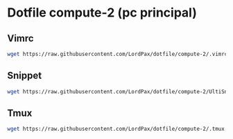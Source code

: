 # Dotfile compute-2 (pc principal)
## Vimrc
```bash
wget https://raw.githubusercontent.com/LordPax/dotfile/compute-2/.vimrc
```
## Snippet
```bash
wget https://raw.githubusercontent.com/LordPax/dotfile/compute-2/UltiSnips/{sh,javascript}.snippets
```
## Tmux
```bash
wget https://raw.githubusercontent.com/LordPax/dotfile/compute-2/.tmux.conf
```
